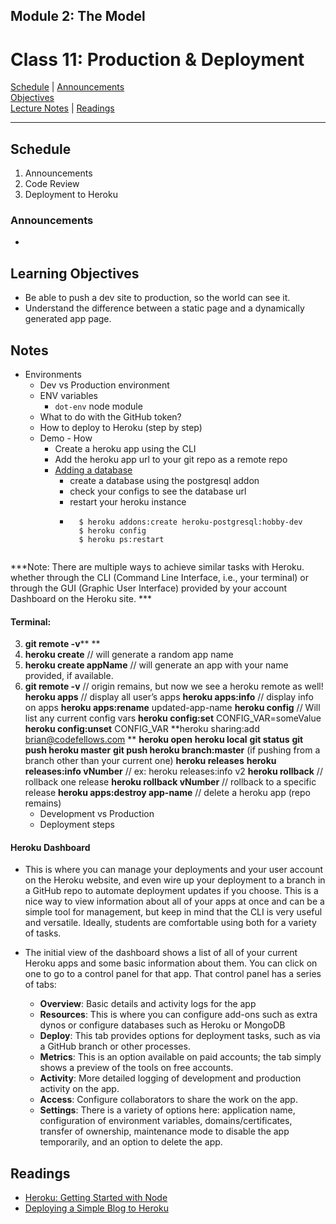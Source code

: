 <!-- 

three clear steps: deploy be, connect w/ local fe, deploy fe
    PLUS ways to verify each step is working

ALL CAPS AND BOLD: COMPLETE EACH STEP BEFORE MOVING ON



1. code review
2. build out a full stack app!
    - have example of completed book app
    - have example of starting today book app

    - create GH org
        - create front end repo
        - create back end repo
        - make simple front end
            - makes API calls to different server port
        - only has index.html
            - with templates to show 1) all cards and 2) single card
        - make simple back end
            - ONLY DEALING W 1st RESPONSIBILITY (serving data)
            - with route: get all cards, get single card
            - uses dot-env to set DATABASE_URL [and CLIENT_URL (redirect * to client_url MAYBE)]
                - first is the local database, then after deploy, heroku's provided server
                - how to "seed" data (push our local database)
        - deploy server first
        - update LOCAL client to use its url, also have THEM use POSTMAN? or an app to query it (or their browser!!!!
        - then deploy to ghpages
        


-->

## **Module 2: The Model**
# Class 11: Production & Deployment

[Schedule](#schedule) | [Announcements](#announcements) </br>
[Objectives](#learning-objectives) </br>
[Lecture Notes](#notes) | [Readings](#readings)


<hr></hr>

## Schedule
1. Announcements
1. Code Review
1. Deployment to Heroku

### Announcements
* 

## Learning Objectives
- Be able to push a dev site to production, so the world can see it.
- Understand the difference between a static page and a dynamically generated app page.

## Notes
- Environments
    * Dev vs Production environment
    * ENV variables
        * `dot-env` node module
    * What to do with the GitHub token?
    * How to deploy to Heroku (step by step)
    * Demo - How
        * Create a heroku app using the CLI
        * Add the heroku app url to your git repo as a remote repo
        * [Adding a database](https://devcenter.heroku.com/articles/heroku-postgresql)
            * create a database using the postgresql addon
            * check your configs to see the database url
            * restart your heroku instance
            * ```
                $ heroku addons:create heroku-postgresql:hobby-dev
                $ heroku config
                $ heroku ps:restart
            ```

***Note: There are multiple ways to achieve similar tasks with Heroku. whether through the CLI (Command Line Interface, i.e., your terminal) or through the GUI (Graphic User Interface) provided by your account Dashboard on the Heroku site. ***

#### Terminal:
   3. **git remote -v**** **
   4. **heroku create** // will generate a random app name
   5. **heroku create appName** // will generate an app with your name provided, if available.
   6. **git remote -v** // origin remains, but now we see a heroku remote as well!
**heroku apps** // display all user’s apps
**heroku apps:info** // display info on apps
**heroku apps:rename** updated-app-name
**heroku config** // Will list any current config vars
**heroku config:set** CONFIG_VAR=someValue
**heroku config:unset** CONFIG_VAR
**heroku sharing:add brian@codefellows.com **
**heroku open**
**heroku local**
**git status**
**git push heroku master**
**git push heroku branch:master** (if pushing from a branch other than your current one)
**heroku releases**
**heroku releases:info vNumber** // ex: heroku releases:info v2
**heroku rollback**  // rollback one release
**heroku rollback vNumber** // rollback to a specific release
**heroku apps:destroy app-name** // delete a heroku app (repo remains)
        * Development vs Production
        * Deployment steps

#### Heroku Dashboard

- This is where you can manage your deployments and your user account on the Heroku website, and even wire up your deployment to a branch in a GitHub repo to automate deployment updates if you choose. This is a nice way to view information about all of your apps at once and can be a simple tool for management, but keep in mind that the CLI is very useful and versatile. Ideally, students are comfortable using both for a variety of tasks.

- The initial view of the dashboard shows a list of all of your current Heroku apps and some basic information about them. You can click on one to go to a control panel for that app. That control panel has a series of tabs:
    - **Overview**: Basic details and activity logs for the app
    - **Resources**: This is where you can configure add-ons such as extra dynos or configure databases such as Heroku or MongoDB
    - **Deploy**: This tab provides options for deployment tasks, such as via a GitHub branch or other processes.
    - **Metrics**: This is an option available on paid accounts; the tab simply shows a preview of the tools on free accounts.
    - **Activity**: More detailed logging of development and production activity on the app.
    - **Access**: Configure collaborators to share the work on the app.
    - **Settings**: There is a variety of options here: application name, configuration of environment variables, domains/certificates, transfer of ownership, maintenance mode to disable the app temporarily, and an option to delete the app.

## Readings

- [Heroku: Getting Started with Node](https://devcenter.heroku.com/articles/getting-started-with-nodejs#introduction)
- [Deploying a Simple Blog to Heroku](https://howtonode.org/deploy-blog-to-heroku)